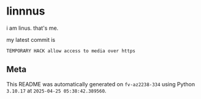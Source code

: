# linnnus

i am linus. that's me.

my latest commit is

```
TEMPORARY HACK allow access to media over https
```

## Meta

This README was automatically generated on `fv-az2238-334` using Python
`3.10.17` at `2025-04-25 05:38:42.389560`.
